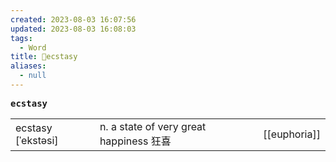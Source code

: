 ```yaml
---
created: 2023-08-03 16:07:56
updated: 2023-08-03 16:08:03
tags:
  - Word
title: 📖ecstasy
aliases:
  - null
---
```


<pre><strong>ecstasy</strong></pre>
|   |   |   |
|---|---|---|
|ecstasy [ˈekstəsi]|n. a state of very great happiness 狂喜|[[euphoria]]|